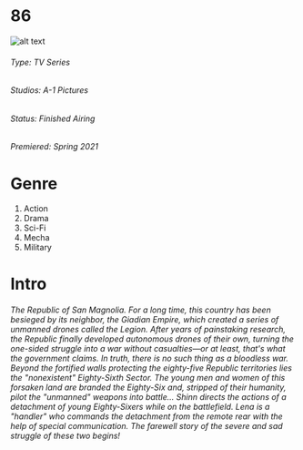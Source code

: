 

#               **86**

![alt text](https://encrypted-tbn1.gstatic.com/images?q=tbn:ANd9GcTQBOq1SpP_-_PVFZzswXLohKptLxNChmV2JIh4ao8wxfjKEzj7)

###### Type: TV Series
###### Studios: A-1 Pictures
###### Status: Finished Airing
###### Premiered: Spring 2021

# Genre
1. Action
2. Drama
3. Sci-Fi
4. Mecha
5. Military

# Intro
###### The Republic of San Magnolia. For a long time, this country has been besieged by its neighbor, the Giadian Empire, which created a series of unmanned drones called the Legion. After years of painstaking research, the Republic finally developed autonomous drones of their own, turning the one-sided struggle into a war without casualties—or at least, that's what the government claims. In truth, there is no such thing as a bloodless war. Beyond the fortified walls protecting the eighty-five Republic territories lies the "nonexistent" Eighty-Sixth Sector. The young men and women of this forsaken land are branded the Eighty-Six and, stripped of their humanity, pilot the "unmanned" weapons into battle... Shinn directs the actions of a detachment of young Eighty-Sixers while on the battlefield. Lena is a "handler" who commands the detachment from the remote rear with the help of special communication. The farewell story of the severe and sad struggle of these two begins! 
